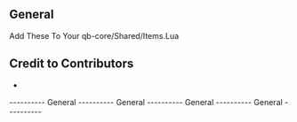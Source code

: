## General
Add These To Your qb-core/Shared/Items.Lua

## Credit to Contributors
 - 


----------  General  ----------  General  ----------  General  ----------  General  ----------


